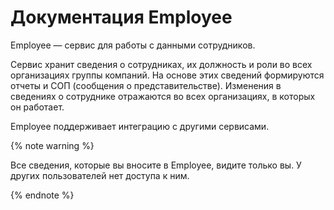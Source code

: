 # Документация Employee

Employee — сервис для работы с данными сотрудников.

Сервис хранит сведения о сотрудниках, их должность и роли во всех организациях группы компаний. На основе этих сведений формируются отчеты и СОП (сообщения о представительстве). Изменения в сведениях о сотруднике отражаются во всех организациях, в которых он работает.

Employee поддерживает интеграцию с другими сервисами.

{% note warning %}

Все сведения, которые вы вносите в Employee, видите только вы. У других пользователей нет доступа к ним.

{% endnote %}